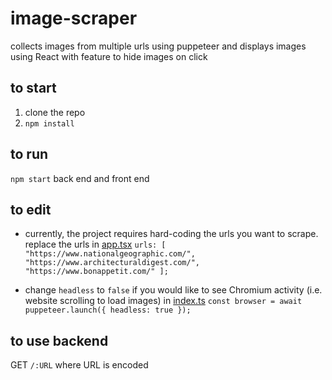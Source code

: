 # image-scraper
 collects images from multiple urls using puppeteer and displays images using React with feature to hide images on click
 ## to start
 1. clone the repo
 2. `npm install`
 ## to run
 `npm start` back end and front end
 ## to edit
 * currently, the project requires hard-coding the urls you want to scrape.
 replace the urls in [app.tsx](https://github.com/belladecocco/image-scraper/blob/master/packages/frontend/src/App.tsx)
 `urls: [
 "https://www.nationalgeographic.com/",
 "https://www.architecturaldigest.com/",
 "https://www.bonappetit.com/"
 ];`
  
  * change `headless` to `false` if you would like to see Chromium activity (i.e. website scrolling to load images) in [index.ts](https://github.com/belladecocco/image-scraper/blob/master/packages/backend/src/index.ts)
  `const browser = await puppeteer.launch({ headless: true });`
  ## to use backend
  GET `/:URL` where URL is encoded
